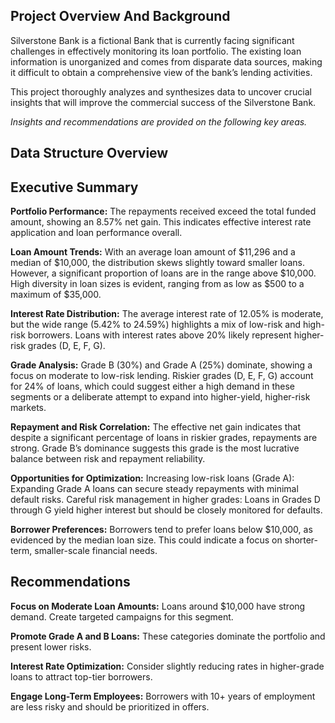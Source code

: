 ## Project Overview And Background

Silverstone Bank is a fictional Bank that is currently facing significant challenges in effectively monitoring its loan portfolio. The existing loan information is unorganized and comes from disparate data sources, making it difficult to obtain a comprehensive view of the bank’s lending activities. 

This project thoroughly analyzes and synthesizes data to uncover crucial insights that will improve the commercial success of the Silverstone Bank.


*Insights and recommendations are provided on the following key areas.*



## Data Structure Overview


## Executive Summary





**Portfolio Performance:**
The repayments received exceed the total funded amount, showing an 8.57% net gain. This indicates effective interest rate application and loan performance overall.


**Loan Amount Trends:**
With an average loan amount of $11,296 and a median of $10,000, the distribution skews slightly toward smaller loans. However, a significant proportion of loans are in the range above $10,000.
High diversity in loan sizes is evident, ranging from as low as $500 to a maximum of $35,000.


**Interest Rate Distribution:**
The average interest rate of 12.05% is moderate, but the wide range (5.42% to 24.59%) highlights a mix of low-risk and high-risk borrowers.
Loans with interest rates above 20% likely represent higher-risk grades (D, E, F, G).


**Grade Analysis:**
Grade B (30%) and Grade A (25%) dominate, showing a focus on moderate to low-risk lending.
Riskier grades (D, E, F, G) account for 24% of loans, which could suggest either a high demand in these segments or a deliberate attempt to expand into higher-yield, higher-risk markets.


**Repayment and Risk Correlation:**
The effective net gain indicates that despite a significant percentage of loans in riskier grades, repayments are strong.
Grade B’s dominance suggests this grade is the most lucrative balance between risk and repayment reliability.


**Opportunities for Optimization:**
Increasing low-risk loans (Grade A): Expanding Grade A loans can secure steady repayments with minimal default risks.
Careful risk management in higher grades: Loans in Grades D through G yield higher interest but should be closely monitored for defaults.


**Borrower Preferences:**
Borrowers tend to prefer loans below $10,000, as evidenced by the median loan size. This could indicate a focus on shorter-term, smaller-scale financial needs.


 ## Recommendations


**Focus on Moderate Loan Amounts:**
Loans around $10,000 have strong demand. Create targeted campaigns for this segment.


**Promote Grade A and B Loans:**
These categories dominate the portfolio and present lower risks.


**Interest Rate Optimization:**
Consider slightly reducing rates in higher-grade loans to attract top-tier borrowers.


**Engage Long-Term Employees:**
Borrowers with 10+ years of employment are less risky and should be prioritized in offers.



 

